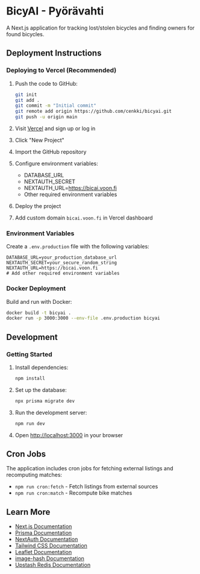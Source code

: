 # BicyAI - Pyörävahti

A Next.js application for tracking lost/stolen bicycles and finding owners for found bicycles.

## Deployment Instructions

### Deploying to Vercel (Recommended)

1. Push the code to GitHub:
   ```bash
   git init
   git add .
   git commit -m "Initial commit"
   git remote add origin https://github.com/cenkki/bicyai.git
   git push -u origin main
   ```

2. Visit [Vercel](https://vercel.com) and sign up or log in
3. Click "New Project"
4. Import the GitHub repository
5. Configure environment variables:
   - DATABASE_URL
   - NEXTAUTH_SECRET
   - NEXTAUTH_URL=https://bicai.voon.fi
   - Other required environment variables
6. Deploy the project
7. Add custom domain `bicai.voon.fi` in Vercel dashboard

### Environment Variables

Create a `.env.production` file with the following variables:
```
DATABASE_URL=your_production_database_url
NEXTAUTH_SECRET=your_secure_random_string
NEXTAUTH_URL=https://bicai.voon.fi
# Add other required environment variables
```

### Docker Deployment

Build and run with Docker:
```bash
docker build -t bicyai .
docker run -p 3000:3000 --env-file .env.production bicyai
```

## Development

### Getting Started

1. Install dependencies:
   ```bash
   npm install
   ```

2. Set up the database:
   ```bash
   npx prisma migrate dev
   ```

3. Run the development server:
   ```bash
   npm run dev
   ```

4. Open [http://localhost:3000](http://localhost:3000) in your browser

## Cron Jobs

The application includes cron jobs for fetching external listings and recomputing matches:
- `npm run cron:fetch` - Fetch listings from external sources
- `npm run cron:match` - Recompute bike matches

## Learn More

- [Next.js Documentation](https://nextjs.org/docs)
- [Prisma Documentation](https://www.prisma.io/docs/)
- [NextAuth Documentation](https://next-auth.js.org/)
- [Tailwind CSS Documentation](https://tailwindcss.com/docs)
- [Leaflet Documentation](https://leafletjs.com/)
- [image-hash Documentation](https://www.npmjs.com/package/image-hash)
- [Upstash Redis Documentation](https://docs.upstash.com/redis)
